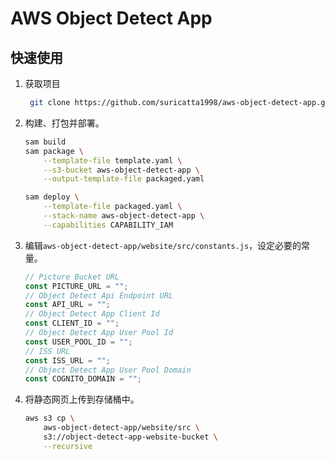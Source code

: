 # AWS Object Detect App

## 快速使用

1. 获取项目

   ```bash
    git clone https://github.com/suricatta1998/aws-object-detect-app.git
   ```

2. 构建、打包并部署。

   ```bash
   sam build
   sam package \
       --template-file template.yaml \
       --s3-bucket aws-object-detect-app \
       --output-template-file packaged.yaml

   sam deploy \
       --template-file packaged.yaml \
       --stack-name aws-object-detect-app \
       --capabilities CAPABILITY_IAM
   ```

3. 编辑`aws-object-detect-app/website/src/constants.js`，设定必要的常量。

   ```js
   // Picture Bucket URL
   const PICTURE_URL = "";
   // Object Detect Api Endpoint URL
   const API_URL = "";
   // Object Detect App Client Id
   const CLIENT_ID = "";
   // Object Detect App User Pool Id
   const USER_POOL_ID = "";
   // ISS URL
   const ISS_URL = "";
   // Object Detect App User Pool Domain
   const COGNITO_DOMAIN = "";
   ```

4. 将静态网页上传到存储桶中。

   ```bash
   aws s3 cp \
       aws-object-detect-app/website/src \
       s3://object-detect-app-website-bucket \
       --recursive
   ```
